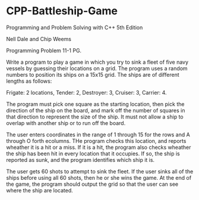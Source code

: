 # CPP-Battleship-Game
Programming and Problem Solving with C++ 5th Edition

Nell Dale and Chip Weems

Programming Problem 11-1 PG.

Write a program to play a game in which you try to sink a fleet of five navy vessels by guessing their locations on a grid. The program uses a random numbers to position its ships on a 15x15 grid. The ships are of different lengths as follows:

Frigate: 2 locations, Tender: 2, Destroyer: 3, Cruiser: 3, Carrier: 4.

The program must pick one square as the starting location, then pick the direction of the ship on the board, and mark off the number of squares in that direction to represent the size of the ship. It must not allow a ship to overlap with another ship or to run off the board.

The user enters coordinates in the range of 1 through 15 for the rows and A through O forth ecolumns. THe program checks this location, and reports wheather it is a hit or a miss. If it is a hit, the program also checks wheather the ship has been hit in every location that it occupies. If so, the ship is reported as sunk, and the program identifies which ship it is.

The user gets 60 shots to attempt to sink the fleet. If the user sinks all of the ships before using all 60 shots, then he or she wins the game. At the end of the game, the program should output the grid so that the user can see where the ship are located.
